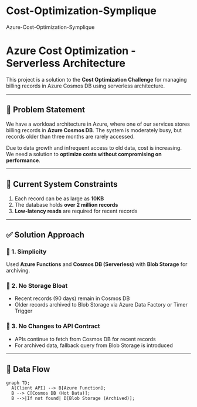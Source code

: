 # Cost-Optimization-Symplique
Azure-Cost-Optimization-Symplique
# Azure Cost Optimization - Serverless Architecture

This project is a solution to the **Cost Optimization Challenge** for managing billing records in Azure Cosmos DB using serverless architecture.

---

## 🧠 Problem Statement

We have a workload architecture in Azure, where one of our services stores billing records in **Azure Cosmos DB**. The system is moderately busy, but records older than three months are rarely accessed.

Due to data growth and infrequent access to old data, cost is increasing. We need a solution to **optimize costs without compromising on performance**.

---

## 🚧 Current System Constraints

1. Each record can be as large as **10KB**
2. The database holds **over 2 million records**
3. **Low-latency reads** are required for recent records

---

## ✅ Solution Approach

### 🔹 1. Simplicity
Used **Azure Functions** and **Cosmos DB (Serverless)** with **Blob Storage** for archiving.

### 🔹 2. No Storage Bloat
- Recent records (90 days) remain in Cosmos DB
- Older records archived to Blob Storage via Azure Data Factory or Timer Trigger

### 🔹 3. No Changes to API Contract
- APIs continue to fetch from Cosmos DB for recent records
- For archived data, fallback query from Blob Storage is introduced

---

## 🔄 Data Flow

```mermaid
graph TD;
  A[Client API] --> B[Azure Function];
  B --> C[Cosmos DB (Hot Data)];
  B -->|If not found| D[Blob Storage (Archived)];
